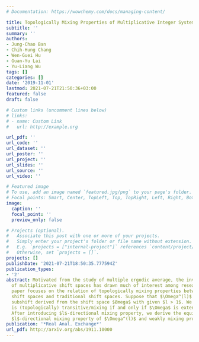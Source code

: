 ```yaml
---
# Documentation: https://wowchemy.com/docs/managing-content/

title: Topologically Mixing Properties of Multiplicative Integer System
subtitle: ''
summary: ''
authors:
- Jung-Chao Ban
- Chih-Hung Chang
- Wen-Guei Hu
- Guan-Yu Lai
- Yu-Liang Wu
tags: []
categories: []
date: '2019-11-01'
lastmod: 2021-07-21T21:50:36+03:00
featured: false
draft: false

# Custom links (uncomment lines below)
# links:
# - name: Custom Link
#   url: http://example.org

url_pdf: ''
url_code: ''
url_dataset: ''
url_poster: ''
url_project: ''
url_slides: ''
url_source: ''
url_video: ''

# Featured image
# To use, add an image named `featured.jpg/png` to your page's folder.
# Focal points: Smart, Center, TopLeft, Top, TopRight, Left, Right, BottomLeft, Bottom, BottomRight.
image:
  caption: ''
  focal_point: ''
  preview_only: false

# Projects (optional).
#   Associate this post with one or more of your projects.
#   Simply enter your project's folder or file name without extension.
#   E.g. `projects = ["internal-project"]` references `content/project/deep-learning/index.md`.
#   Otherwise, set `projects = []`.
projects: []
publishDate: '2021-07-21T18:50:35.777594Z'
publication_types:
- '2'
abstract: Motivated from the study of multiple ergodic average, the investigation
  of multiplicative shift spaces has drawn much of interest among researchers. This
  paper focuses on the relation of topologically mixing properties between multiplicative
  shift spaces and traditional shift spaces. Suppose that $\Omega^(l)$ is the multiplicative
  subshift derived from the shift space $Ømega$ with given $l > 1$. We show that $\Omega^(l)$
  is (topologically) transitive/mixing if and only if $\Omega$ is extensible/mixing.
  After introducing $l$-directional mixing property, we derive the equivalence between
  $l$-directional mixing property of $\Omega^(l)$ and weakly mixing property of $\Omega$.
publication: '*Real Anal. Exchange*'
url_pdf: http://arxiv.org/abs/1911.10000
---
```

